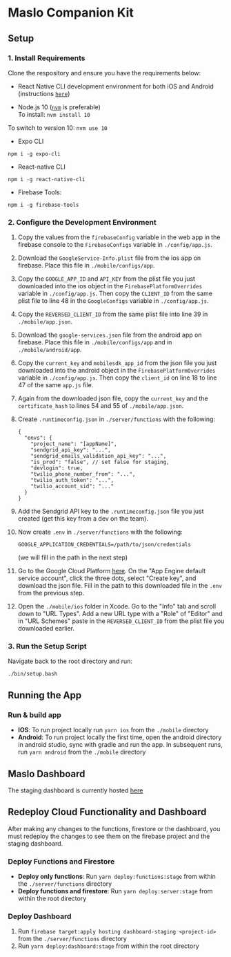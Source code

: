 # Maslo Companion Kit

## Setup

### 1. Install Requirements

Clone the respository and ensure you have the requirements below:

 * React Native CLI development environment for both iOS and Android (instructions [`here`](https://reactnative.dev/docs/environment-setup))

 * Node.js 10 ([`nvm`](https://github.com/nvm-sh/nvm) is preferable)  
 To install:  ```nvm install 10```  

 To switch to version 10:
 ```nvm use 10```

 * Expo CLI
 ```
 npm i -g expo-cli
 ```
 * React-native CLI
 ```
 npm i -g react-native-cli
 ```
 * Firebase Tools:
 ```
 npm i -g firebase-tools
 ```



### 2. Configure the Development Environment

1. Copy the values from the `firebaseConfig` variable in the web app in the firebase console to the `FirebaseConfigs` variable in `./config/app.js`.
2. Download the `GoogleService-Info.plist` file from the ios app on firebase. Place this file in `./mobile/configs/app`.
3. Copy the `GOOGLE_APP_ID` and `API_KEY` from the plist file you just downloaded into the ios object in the `FirebasePlatformOverrides` variable in `./config/app.js`. Then copy the `CLIENT_ID` from the same plist file to line 48 in the `GoogleConfigs` variable in `./config/app.js`.
4. Copy the `REVERSED_CLIENT_ID` from the same plist file into line 39 in `./mobile/app.json`.
5. Download the `google-services.json` file from the android app on firebase. Place this file in `./mobile/configs/app` and in `./mobile/android/app`.
6. Copy the `current_key` and `mobilesdk_app_id` from the json file you just downloaded into the android object in the `FirebasePlatformOverrides` variable in `./config/app.js`. Then copy the `client_id` on line 18 to line 47 of the same `app.js` file.
7. Again from the downloaded json file, copy the `current_key` and the `certificate_hash` to lines 54 and 55 of `./mobile/app.json`.
8. Create `.runtimeconfig.json` in `./server/functions` with the following:

	```
	{
	  "envs": {
	    "project_name": "[appName]",
	    "sendgrid_api_key": "...",
	    "sendgrid_emails_validation_api_key": "...",
	    "is_prod": "false", // set false for staging,
	    "devlogin": true,
	    "twilio_phone_number_from": "...",
	    "twilio_auth_token": "...",
	    "twilio_account_sid": "..."
	  }
	}
	```
9. Add the Sendgrid API key to the `.runtimeconfig.json` file you just created (get this key from a dev on the team).
10. Now create `.env` in `./server/functions` with the following:

	```
	GOOGLE_APPLICATION_CREDENTIALS=/path/to/json/credentials
	```
	(we will fill in the path in the next step)
11. Go to the Google Cloud Platform [here](https://console.cloud.google.com/iam-admin/serviceaccounts?project=bipolarbridges). On the "App Engine default service account", click the three dots, select "Create key", and download the json file. Fill in the path to this downloaded file in the `.env` from the previous step.
12. Open the `./mobile/ios` folder in Xcode. Go to the "Info" tab and scroll down to "URL Types". Add a new URL type with a "Role" of "Editor" and in "URL Schemes" paste in the `REVERSED_CLIENT_ID` from the plist file you downloaded earlier.


### 3. Run the Setup Script

Navigate back to the root directory and run:

```
./bin/setup.bash
```

## Running the App

### Run & build app

* **IOS**: To run project locally run `yarn ios` from the `./mobile` directory
* **Android**: To run project locally the first time, open the android directory in android studio, sync with gradle and run the app. In subsequent runs, run `yarn android` from the `./mobile` directory

## Maslo Dashboard

The staging dashboard is currently hosted [here](https://bipolarbridges.web.app/)

## Redeploy Cloud Functionality and Dashboard

After making any changes to the functions, firestore or the dashboard, you must redeploy the changes to see them on the firebase project and the staging dashboard.

### Deploy Functions and Firestore

- **Deploy only functions**: Run `yarn deploy:functions:stage` from within the `./server/functions` directory
- **Deploy functions and firestore**: Run `yarn deploy:server:stage` from within the root directory


### Deploy Dashboard

1. Run `firebase target:apply hosting dashboard-staging <project-id>` from the `./server/functions` directory
2. Run `yarn deploy:dashboard:stage` from within the root directory
